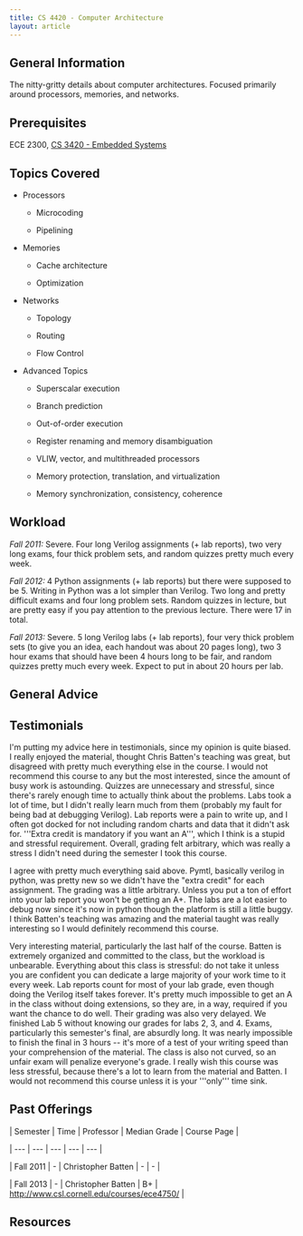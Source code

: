 ```yaml
---
title: CS 4420 - Computer Architecture
layout: article
---
```




## General Information

The nitty-gritty details about computer architectures. Focused primarily around processors, memories, and networks.



## Prerequisites

ECE 2300, [CS 3420 - Embedded Systems](https://github.com/mrkev/Official-CS-Wiki/blob/master/classes/CS3420.md)



## Topics Covered

 - Processors

    - Microcoding

    - Pipelining

 - Memories

    - Cache architecture

    - Optimization

 - Networks

    - Topology

    - Routing

    - Flow Control

 - Advanced Topics

    - Superscalar execution

    - Branch prediction

    - Out-of-order execution

    - Register renaming and memory disambiguation

    - VLIW, vector, and multithreaded processors

    - Memory protection, translation, and virtualization

    - Memory synchronization, consistency, coherence



## Workload

*Fall 2011:* Severe. Four long Verilog assignments (+ lab reports), two very long exams, four thick problem sets, and random quizzes pretty much every week.



*Fall 2012:* 4 Python assignments (+ lab reports) but there were supposed to be 5. Writing in Python was a lot simpler than Verilog. Two long and pretty difficult exams and four long problem sets. Random quizzes in lecture, but are pretty easy if you pay attention to the previous lecture. There were 17 in total.



*Fall 2013:* Severe. 5 long Verilog labs (+ lab reports), four very thick problem sets (to give you an idea, each handout was about 20 pages long), two 3 hour exams that should have been 4 hours long to be fair, and random quizzes pretty much every week. Expect to put in about 20 hours per lab.



## General Advice



## Testimonials

I'm putting my advice here in testimonials, since my opinion is quite biased. I really enjoyed the material, thought Chris Batten's teaching was great, but disagreed with pretty much everything else in the course. I would not recommend this course to any but the most interested, since the amount of busy work is astounding. Quizzes are unnecessary and stressful, since there's rarely enough time to actually think about the problems. Labs took a lot of time, but I didn't really learn much from them (probably my fault for being bad at debugging Verilog). Lab reports were a pain to write up, and I often got docked for not including random charts and data that it didn't ask for. '''Extra credit is mandatory if you want an A''', which I think is a stupid and stressful requirement. Overall, grading felt arbitrary, which was really a stress I didn't need during the semester I took this course.



I agree with pretty much everything said above. Pymtl, basically verilog in python, was pretty new so we didn't have the "extra credit" for each assignment. The grading was a little arbitrary. Unless you put a ton of effort into your lab report you won't be getting an A+. The labs are a lot easier to debug now since it's now in python though the platform is still a little buggy. I think Batten's teaching was amazing and the material taught was really interesting so I would definitely recommend this course.



Very interesting material, particularly the last half of the course. Batten is extremely organized and committed to the class, but the workload is unbearable. Everything about this class is stressful: do not take it unless you are confident you can dedicate a large majority of your work time to it every week. Lab reports count for most of your lab grade, even though doing the Verilog itself takes forever. It's pretty much impossible to get an A in the class without doing extensions, so they are, in a way, required if you want the chance to do well. Their grading was also very delayed. We finished Lab 5 without knowing our grades for labs 2, 3, and 4. Exams, particularly this semester's final, are absurdly long. It was nearly impossible to finish the final in 3 hours -- it's more of a test of your writing speed than your comprehension of the material. The class is also not curved, so an unfair exam will penalize everyone's grade. I really wish this course was less stressful, because there's a lot to learn from the material and Batten. I would not recommend this course unless it is your '''only''' time sink.



## Past Offerings

| Semester | Time | Professor | Median Grade | Course Page |

| --- | --- | --- | --- | --- |

| Fall 2011 | - | Christopher Batten | - | - |

| Fall 2013 | - | Christopher Batten | B+ | http://www.csl.cornell.edu/courses/ece4750/ |



## Resources
